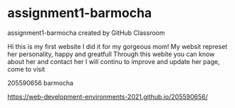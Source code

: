 # assignment1-barmocha
assignment1-barmocha created by GitHub Classroom

Hi this is my first website
I did it for my gorgeous mom!
My websit represet her personality, happy and greatfull
Through this webite you can know about her and contact her
I will continu to improve and update her page, come to visit 


205590656
barmocha

https://web-development-environments-2021.github.io/205590656/
